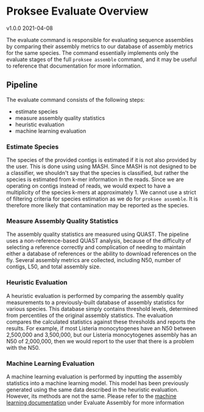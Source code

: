 # Proksee Evaluate Overview

v1.0.0 2021-04-08

The evaluate command is responsible for evaluating sequence assemblies by comparing their assembly metrics to our database of assembly metrics for the same species. The command essentially implements only the evaluate stages of the full `proksee assemble` command, and it may be useful to reference that documentation for more information.

## Pipeline

The evaluate command consists of the following steps:

- estimate species
- measure assembly quality statistics
- heuristic evaluation
- machine learning evaluation

### Estimate Species

The species of the provided contigs is estimated if it is not also provided by the user. This is done using using MASH. Since MASH is not designed to be a classifier, we shouldn't say that the species is classified, but rather the species is estimated from k-mer information in the reads. Since we are operating on contigs instead of reads, we would expect to have a multiplicity of the species k-mers at approximately 1. We cannot  use a strict of filtering criteria for species estimation as we do for `proksee assemble`. It is therefore more likely that contamination may be reported as the species.

### Measure Assembly Quality Statistics

The assembly quality statistics are measured using QUAST. The pipeline uses a non-reference-based QUAST analysis, because of the difficulty of selecting a reference correctly and complication of needing to maintain either a database of references or the ability to download references on the fly. Several assembly metrics are collected, including N50, number of contigs, L50, and total assembly size.

### Heuristic Evaluation

A heuristic evaluation is performed by comparing the assembly quality measurements to a previously-built database of assembly statistics for various species. This database simply contains threshold levels, determined from percentiles of the original assembly statistics. The evaluation compares the calculated statistics against these thresholds and reports the results. For example, if most Listeria monocytogenes have an N50 between 2,500,000 and 3,500,000, but our Listeria monocytogenes assembly has an N50 of 2,000,000, then we would report to the user that there is a problem with the N50.

### Machine Learning Evaluation

A machine learning evaluation is performed by inputting the assembly statistics into a machine learning model. This model has been previously generated using the same data described in the heuristic evaluation. However, its methods are not the same. Please refer to the [machine learning documentation](../assemble/assemble.md) under Evaluate Assembly for more information
